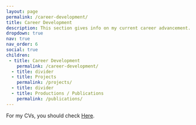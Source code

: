 ```yaml
---
layout: page
permalink: /career-development/
title: Career Development
description: This section gives info on my current career advancement.
dropdown: true
nav: true
nav_order: 6
social: true
children:
 - title: Career Development
    permalink: /career-development/
  - title: divider
  - title: Projects
    permalink: /projects/
  - title: divider
  - title: Productions / Publications
    permalink: /publications/
---
```


For my CVs, you should check [Here](https://yanrabe.github.io/cv/).